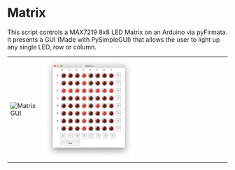 # Matrix

This script controls a MAX7219 8x8 LED Matrix on an Arduino via pyFirmata.
It presents a GUI (Made with PySimpleGUI) that allows the user to light up any single LED, row or column.

<table border='0'>
  <tr>
    <td>
      <img src="/Images/README.md/Matrix  _0.1.png" width="50%" title="Matrix GUI">
    </td>
    <td>
      <img src="/Images/README.md/Matrix_0.1_on.png" width="50%" title="Matrix GUI - ON">
    </td>
  </tr>
</table>
